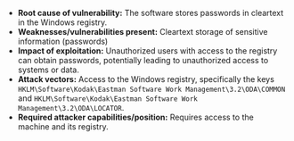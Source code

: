 - **Root cause of vulnerability:** The software stores passwords in cleartext in the Windows registry.
- **Weaknesses/vulnerabilities present:** Cleartext storage of sensitive information (passwords)
- **Impact of exploitation:** Unauthorized users with access to the registry can obtain passwords, potentially leading to unauthorized access to systems or data.
- **Attack vectors:** Access to the Windows registry, specifically the keys `HKLM\Software\Kodak\Eastman Software Work Management\3.2\ODA\COMMON` and `HKLM\Software\Kodak\Eastman Software Work Management\3.2\ODA\LOCATOR`.
- **Required attacker capabilities/position:** Requires access to the machine and its registry.